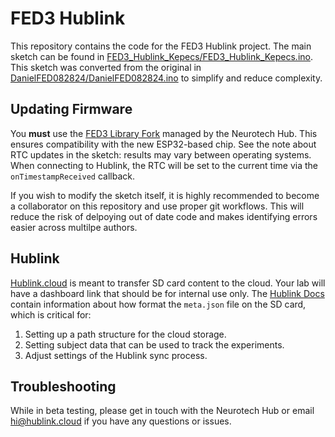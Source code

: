 # FED3 Hublink

This repository contains the code for the FED3 Hublink project. The main sketch can be found in [FED3_Hublink_Kepecs/FED3_Hublink_Kepecs.ino](FED3_Hublink_Kepecs/FED3_Hublink_Kepecs.ino). This sketch was converted from the original in [DanielFED082824/DanielFED082824.ino](DanielFED082824/DanielFED082824.ino) to simplify and reduce complexity.

## Updating Firmware

You **must** use the [FED3 Library Fork](https://github.com/Neurotech-Hub/FED3_library) managed by the Neurotech Hub. This ensures compatibility with the new ESP32-based chip. See the note about RTC updates in the sketch: results may vary between operating systems. When connecting to Hublink, the RTC will be set to the current time via the `onTimestampReceived` callback.

If you wish to modify the sketch itself, it is highly recommended to become a collaborator on this repository and use proper git workflows. This will reduce the risk of delpoying out of date code and makes identifying errors easier across multilpe authors.

## Hublink

[Hublink.cloud](https://hublink.cloud) is meant to transfer SD card content to the cloud. Your lab will have a dashboard link that should be for internal use only. The [Hublink Docs](https://hublink.cloud/docs) contain information about how format the `meta.json` file on the SD card, which is critical for:

1. Setting up a path structure for the cloud storage.
2. Setting subject data that can be used to track the experiments.
3. Adjust settings of the Hublink sync process.

## Troubleshooting

While in beta testing, please get in touch with the Neurotech Hub or email [hi@hublink.cloud](mailto:hi@hublink.cloud) if you have any questions or issues.